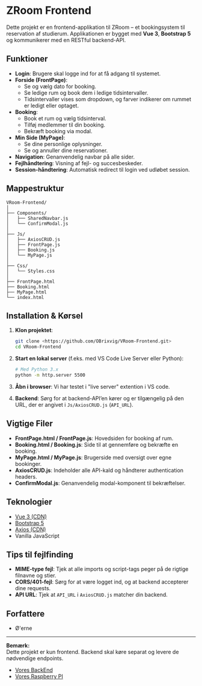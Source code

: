 # ZRoom Frontend

Dette projekt er en frontend-applikation til ZRoom – et bookingsystem til reservation af studierum. Applikationen er bygget med **Vue 3**, **Bootstrap 5** og kommunikerer med en RESTful backend-API.

## Funktioner

- **Login**: Brugere skal logge ind for at få adgang til systemet.
- **Forside (FrontPage)**: 
  - Se og vælg dato for booking.
  - Se ledige rum og book dem i ledige tidsintervaller.
  - Tidsintervaller vises som dropdown, og farver indikerer om rummet er ledigt eller optaget.
- **Booking**:
  - Book et rum og vælg tidsinterval.
  - Tilføj medlemmer til din booking.
  - Bekræft booking via modal.
- **Min Side (MyPage)**:
  - Se dine personlige oplysninger.
  - Se og annuller dine reservationer.
- **Navigation**: Genanvendelig navbar på alle sider.
- **Fejlhåndtering**: Visning af fejl- og succesbeskeder.
- **Session-håndtering**: Automatisk redirect til login ved udløbet session.

## Mappestruktur

```
VRoom-Frontend/
│
├── Components/
│   ├── SharedNavbar.js
│   └── ConfirmModal.js
│
├── Js/
│   ├── AxiosCRUD.js
│   ├── FrontPage.js
│   ├── Booking.js
│   └── MyPage.js
│
├── Css/
│   └── Styles.css
│
├── FrontPage.html
├── Booking.html
├── MyPage.html
└── index.html
```

## Installation & Kørsel

1. **Klon projektet**:
   ```sh
   git clone <https://github.com/OBrixvig/VRoom-Frontend.git>
   cd VRoom-Frontend
   ```

2. **Start en lokal server** (f.eks. med VS Code Live Server eller Python):
   ```sh
   # Med Python 3.x
   python -m http.server 5500
   ```

3. **Åbn i browser**:
   Vi har testet i "live server" extention i VS code.

4. **Backend**:
   Sørg for at backend-API’en kører og er tilgængelig på den URL, der er angivet i `Js/AxiosCRUD.js` (`API_URL`).

## Vigtige Filer

- **FrontPage.html / FrontPage.js**: Hovedsiden for booking af rum.
- **Booking.html / Booking.js**: Side til at gennemføre og bekræfte en booking.
- **MyPage.html / MyPage.js**: Brugerside med oversigt over egne bookinger.
- **AxiosCRUD.js**: Indeholder alle API-kald og håndterer authentication headers.
- **ConfirmModal.js**: Genanvendelig modal-komponent til bekræftelser.

## Teknologier

- [Vue 3 (CDN)](https://vuejs.org/)
- [Bootstrap 5](https://getbootstrap.com/)
- [Axios (CDN)](https://axios-http.com/)
- Vanilla JavaScript

## Tips til fejlfinding

- **MIME-type fejl**: Tjek at alle imports og script-tags peger på de rigtige filnavne og stier.
- **CORS/401-fejl**: Sørg for at være logget ind, og at backend accepterer dine requests.
- **API URL**: Tjek at `API_URL` i `AxiosCRUD.js` matcher din backend.

## Forfattere

- Ø'erne

---

**Bemærk:**  
Dette projekt er kun frontend. Backend skal køre separat og levere de nødvendige endpoints.
- [Vores BackEnd](https://github.com/OBrixvig/ZRoom-Backend-api)
- [Vores Raspberry PI](https://github.com/OBrixvig/VRoom-Raspberry-Pi)
